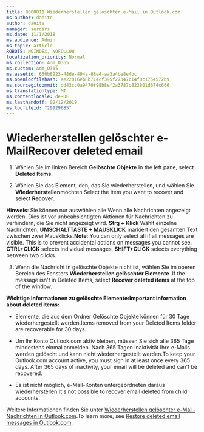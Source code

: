 ```yaml
---
title: 8000011 Wiederherstellen gelöschter e-Mail in Outlook.com
ms.author: daeite
author: daeite
manager: serdars
ms.date: 11/1/2018
ms.audience: Admin
ms.topic: article
ROBOTS: NOINDEX, NOFOLLOW
localization_priority: Normal
ms.collection: Adm_O365
ms.custom: Adm_O365
ms.assetid: 650b8923-48de-494a-88e4-aa3a4be8e4bc
ms.openlocfilehash: ae22016eb8b714cf395f27347c14f8c1754572b9
ms.sourcegitcommit: dd43cc0a9470f98b8ef2a3787c823801d674c666
ms.translationtype: MT
ms.contentlocale: de-DE
ms.lasthandoff: 02/12/2019
ms.locfileid: "29929685"
---
```

# <a name="recover-deleted-email"></a><span data-ttu-id="7406c-102">Wiederherstellen gelöschter e-Mail</span><span class="sxs-lookup"><span data-stu-id="7406c-102">Recover deleted email</span></span>

1. <span data-ttu-id="7406c-103">Wählen Sie im linken Bereich **Gelöschte Objekte**.</span><span class="sxs-lookup"><span data-stu-id="7406c-103">In the left pane, select **Deleted Items**.</span></span> 
    
2. <span data-ttu-id="7406c-104">Wählen Sie das Element, den, das Sie wiederherstellen, und wählen Sie **Wiederherstellen**möchten.</span><span class="sxs-lookup"><span data-stu-id="7406c-104">Select the item you want to recover and select **Recover**.</span></span> 
  
 <span data-ttu-id="7406c-p101">**Hinweis**: Sie können nur auswählen alle Wenn alle Nachrichten angezeigt werden. Dies ist vor unbeabsichtigten Aktionen für Nachrichten zu verhindern, die Sie nicht angezeigt wird. **Strg + Klick** Wählt einzelne Nachrichten, **UMSCHALTTASTE + MAUSKLICK** markiert den gesamten Text zwischen zwei Mausklicks.</span><span class="sxs-lookup"><span data-stu-id="7406c-p101">**Note**: You can only select all if all messages are visible. This is to prevent accidental actions on messages you cannot see. **CTRL+CLICK** selects individual messages, **SHIFT+CLICK** selects everything between two clicks.</span></span> 
    
3. <span data-ttu-id="7406c-108">Wenn die Nachricht in gelöschte Objekte nicht ist, wählen Sie im oberen Bereich des Fensters **Wiederherstellen gelöschter Elemente** .</span><span class="sxs-lookup"><span data-stu-id="7406c-108">If the message isn't in Deleted Items, select **Recover deleted items** at the top of the window.</span></span> 
    
 <span data-ttu-id="7406c-109">**Wichtige Informationen zu gelöschte Elemente:**</span><span class="sxs-lookup"><span data-stu-id="7406c-109">**Important information about deleted items:**</span></span>
  
- <span data-ttu-id="7406c-110">Elemente, die aus dem Ordner Gelöschte Objekte können für 30 Tage wiederhergestellt werden.</span><span class="sxs-lookup"><span data-stu-id="7406c-110">Items removed from your Deleted Items folder are recoverable for 30 days.</span></span>
    
- <span data-ttu-id="7406c-p102">Um Ihr Konto Outlook.com aktiv bleiben, müssen Sie sich alle 365 Tage mindestens einmal anmelden. Nach 365 Tagen Inaktivität Ihre e-Mails werden gelöscht und kann nicht wiederhergestellt werden.</span><span class="sxs-lookup"><span data-stu-id="7406c-p102">To keep your Outlook.com account active, you must sign in at least once every 365 days. After 365 days of inactivity, your email will be deleted and can't be recovered.</span></span>
    
- <span data-ttu-id="7406c-113">Es ist nicht möglich, e-Mail-Konten untergeordneten daraus wiederherstellen.</span><span class="sxs-lookup"><span data-stu-id="7406c-113">It's not possible to recover email deleted from child accounts.</span></span>
    
<span data-ttu-id="7406c-114">Weitere Informationen finden Sie unter [Wiederherstellen gelöschter e-Mail-Nachrichten in Outlook.com](https://go.microsoft.com/fwlink/p/?linkid=873117).</span><span class="sxs-lookup"><span data-stu-id="7406c-114">To learn more, see [Restore deleted email messages in Outlook.com](https://go.microsoft.com/fwlink/p/?linkid=873117).</span></span>
  

